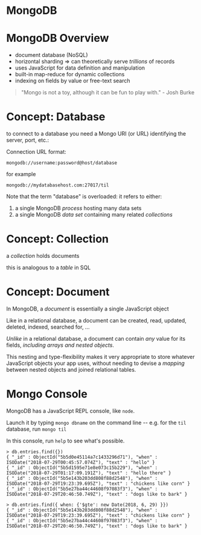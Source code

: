 # MongoDB

# MongoDB Overview

* document database (NoSQL)
* horizontal sharding => can theoretically serve *trillions* of records
* uses JavaScript for data definition and manipulation
* built-in map-reduce for dynamic collections
* indexing on fields by value or free-text search 

> "Mongo is not a toy, although it can be fun to play with." - Josh Burke

# Concept: Database

to connect to a database you need a Mongo URI (or URL) identifying the server, port, etc.:

Connection URL format:

```
mongodb://username:password@host/database
```

for example

```
mongodb://mydatabasehost.com:27017/til
```

Note that the term "database" is overloaded: it refers to either:

1. a single MongoDB *process* hosting many data sets
2. a single MongoDB *data set* containing many related *collections*

# Concept: Collection

a *collection* holds documents

this is analogous to a *table* in SQL

# Concept: Document

In MongoDB, a *document* is essentially a single JavaScript object

Like in a relational database, a document can be created, read, updated, deleted, indexed, searched for, ...

*Unlike* in a relational database, a document can contain *any* value for its fields, *including arrays and nested objects*.

This nesting and type-flexibility makes it very appropriate to store whatever JavaScript objects your app uses, without needing to devise a *mapping* between nested objects and joined relational tables.

# Mongo Console

MongoDB has a JavaScript REPL console, like `node`. 

Launch it by typing `mongo dbname` on the command line -- e.g. for the `til` database, run `mongo til`

In this console, run `help` to see what's possible. 

```
> db.entries.find({})
{ "_id" : ObjectId("5b5d0e45114a7c1433296d71"), "when" : ISODate("2018-07-29T00:45:57.074Z"), "text" : "hello" }
{ "_id" : ObjectId("5b5d1595e71e8e073c15b229"), "when" : ISODate("2018-07-29T01:17:09.191Z"), "text" : "hello there" }
{ "_id" : ObjectId("5b5e143b203dd808f88d2548"), "when" : ISODate("2018-07-29T19:23:39.695Z"), "text" : "chickens like corn" }
{ "_id" : ObjectId("5b5e27ba44c44608f97083f3"), "when" : ISODate("2018-07-29T20:46:50.749Z"), "text" : "dogs like to bark" }

> db.entries.find({ when: {'$gte': new Date(2018, 6, 29) }})
{ "_id" : ObjectId("5b5e143b203dd808f88d2548"), "when" : ISODate("2018-07-29T19:23:39.695Z"), "text" : "chickens like corn" }
{ "_id" : ObjectId("5b5e27ba44c44608f97083f3"), "when" : ISODate("2018-07-29T20:46:50.749Z"), "text" : "dogs like to bark" }

```
